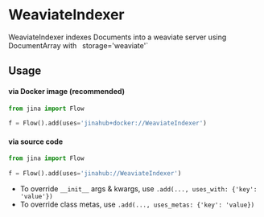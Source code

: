 # WeaviateIndexer

WeaviateIndexer indexes Documents into a weaviate server using DocumentArray  with ` `storage='weaviate'`

## Usage

#### via Docker image (recommended)

```python
from jina import Flow
	
f = Flow().add(uses='jinahub+docker://WeaviateIndexer')
```

#### via source code

```python
from jina import Flow
	
f = Flow().add(uses='jinahub://WeaviateIndexer')
```

- To override `__init__` args & kwargs, use `.add(..., uses_with: {'key': 'value'})`
- To override class metas, use `.add(..., uses_metas: {'key': 'value})`
